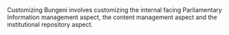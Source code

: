 Customizing Bungeni involves customizing the internal facing Parliamentary Information management aspect, the content management aspect and the institutional repository aspect.